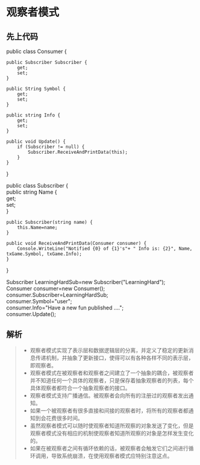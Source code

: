# 观察者模式 

## 先上代码 
public class Consumer {  

    public Subscriber Subscriber {  
        get;  
        set;  
    }  

    public String Symbol {  
        get;  
        set;  
    }  

    public string Info {  
        get;  
        set;  
    }  

    public void Update() {  
        if (Subscriber != null) {  
            Subscriber.ReceiveAndPrintData(this);  
        }  
    }  
}  

public class Subscriber {  
    public string Name {  
        get;  
        set;  
    }  

    public Subscriber(string name) {  
        this.Name=name;  
    }  

    public void ReceiveAndPrintData(Consumer consumer) {  
        Console.WriteLine("Notified {0} of {1}'s"+ " Info is: {2}", Name, txGame.Symbol, txGame.Info);  
    }  
}  

Subscriber LearningHardSub=new Subscriber("LearningHard");  
Consumer consumer=new Consumer();  
consumer.Subscriber=LearningHardSub;  
consumer.Symbol="user";  
consumer.Info="Have a new fun published ....";  
consumer.Update();  



## 解析
> * 观察者模式实现了表示层和数据逻辑层的分离，并定义了稳定的更新消息传递机制，并抽象了更新接口，使得可以有各种各样不同的表示层，即观察者。
> * 观察者模式在被观察者和观察者之间建立了一个抽象的耦合，被观察者并不知道任何一个具体的观察者，只是保存着抽象观察者的列表，每个具体观察者都符合一个抽象观察者的接口。
> * 观察者模式支持广播通信。被观察者会向所有的注册过的观察者发出通知。
> * 如果一个被观察者有很多直接和间接的观察者时，将所有的观察者都通知到会花费很多时间。
> * 虽然观察者模式可以随时使观察者知道所观察的对象发送了变化，但是观察者模式没有相应的机制使观察者知道所观察的对象是怎样发生变化的。
> * 如果在被观察者之间有循环依赖的话，被观察者会触发它们之间进行循环调用，导致系统崩溃，在使用观察者模式应特别注意这点。